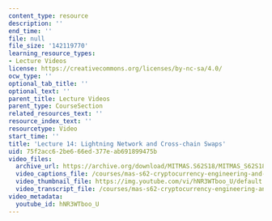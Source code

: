 ```yaml
---
content_type: resource
description: ''
end_time: ''
file: null
file_size: '142119770'
learning_resource_types:
- Lecture Videos
license: https://creativecommons.org/licenses/by-nc-sa/4.0/
ocw_type: ''
optional_tab_title: ''
optional_text: ''
parent_title: Lecture Videos
parent_type: CourseSection
related_resources_text: ''
resource_index_text: ''
resourcetype: Video
start_time: ''
title: 'Lecture 14: Lightning Network and Cross-chain Swaps'
uid: 75f2acc6-2be6-66ed-377e-ab691899475b
video_files:
  archive_url: https://archive.org/download/MITMAS.S62S18/MITMAS_S62S18_lec14_300k.mp4
  video_captions_file: /courses/mas-s62-cryptocurrency-engineering-and-design-spring-2018/4d760bb6782b5371a6a2656b3c4beb08_hNR3WTboo_U.vtt
  video_thumbnail_file: https://img.youtube.com/vi/hNR3WTboo_U/default.jpg
  video_transcript_file: /courses/mas-s62-cryptocurrency-engineering-and-design-spring-2018/409ed0a6a44c4d326cea9441b869fc9b_hNR3WTboo_U.pdf
video_metadata:
  youtube_id: hNR3WTboo_U
---
```

